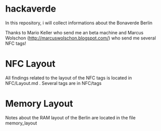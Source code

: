 # hackaverde
In this repository, i will collect informations about the Bonaverde Berlin

Thanks to Mario Keller who send me an beta machine and Marcus Wolschon (http://marcuswolschon.blogspot.com/) who send me several NFC tags!

# NFC Layout
All findings related to the layout of the NFC tags is located in NFC/Layout.md . Several tags are in NFC/tags

# Memory Layout
Notes about the RAM layout of the Berlin are located in the file memory_layout
